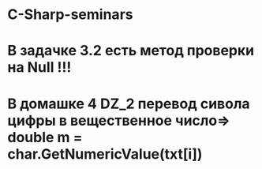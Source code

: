 # C-Sharp-seminars

# В задачке 3.2 есть метод проверки на Null !!!
# В домашке 4 DZ_2 перевод сивола цифры в вещественное число=>  double m = char.GetNumericValue(txt[i])